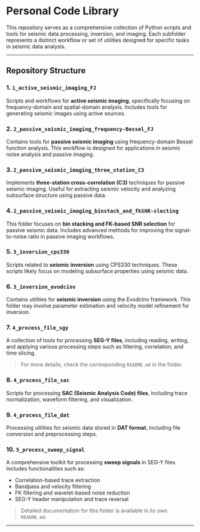 # Personal Code Library

This repository serves as a comprehensive collection of Python scripts and tools for seismic data processing, inversion, and imaging. Each subfolder represents a distinct workflow or set of utilities designed for specific tasks in seismic data analysis.

---

## Repository Structure

### 1. `1_active_seismic_imaging_FJ`
Scripts and workflows for **active seismic imaging**, specifically focusing on frequency-domain and spatial-domain analysis. Includes tools for generating seismic images using active sources.

### 2. `2_passive_seismic_imaging_frequency-Bessel_FJ`
Contains tools for **passive seismic imaging** using frequency-domain Bessel function analysis. This workflow is designed for applications in seismic noise analysis and passive imaging.

### 3. `2_passive_seismic_imaging_three_station_C3`
Implements **three-station cross-correlation (C3)** techniques for passive seismic imaging. Useful for extracting seismic velocity and analyzing subsurface structure using passive data.

### 4. `2_passive_seismic_imaging_binstack_and_fkSNR-slecting`
This folder focuses on **bin stacking and FK-based SNR selection** for passive seismic data. Includes advanced methods for improving the signal-to-noise ratio in passive imaging workflows.

### 5. `3_inversion_cps330`
Scripts related to **seismic inversion** using CPS330 techniques. These scripts likely focus on modeling subsurface properties using seismic data.

### 6. `3_inversion_evodcinv`
Contains utilities for **seismic inversion** using the EvodcInv framework. This folder may involve parameter estimation and velocity model refinement for inversion.

### 7. `4_process_file_sgy`
A collection of tools for processing **SEG-Y files**, including reading, writing, and applying various processing steps such as filtering, correlation, and time slicing. 

> For more details, check the corresponding `README.md` in the folder.

### 8. `4_process_file_sac`
Scripts for processing **SAC (Seismic Analysis Code) files**, including trace normalization, waveform filtering, and visualization.

### 9. `4_process_file_dat`
Processing utilities for seismic data stored in **DAT format**, including file conversion and preprocessing steps.

### 10. `5_process_sweep_signal`
A comprehensive toolkit for processing **sweep signals** in SEG-Y files. Includes functionalities such as:
- Correlation-based trace extraction
- Bandpass and velocity filtering
- FK filtering and wavelet-based noise reduction
- SEG-Y header manipulation and trace reversal

> Detailed documentation for this folder is available in its own `README.md`.

---
